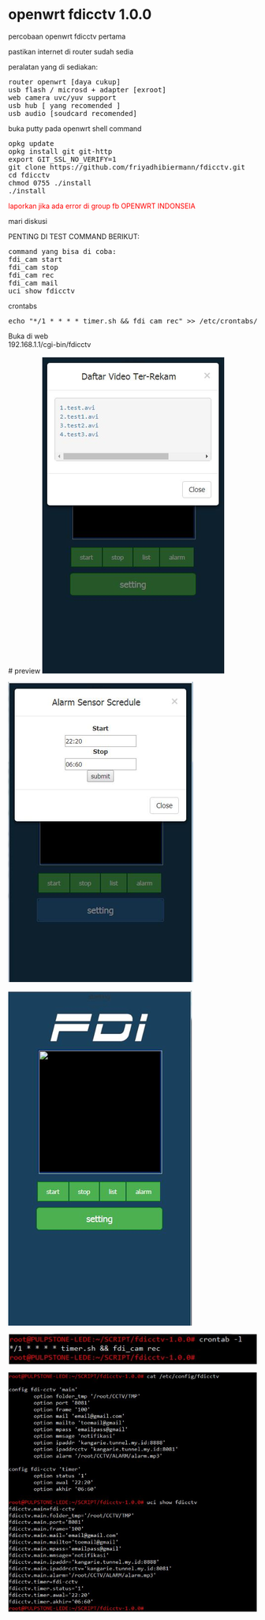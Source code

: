 # openwrt fdicctv 1.0.0
<p>percobaan openwrt fdicctv pertama</p>

<p>pastikan internet di router sudah sedia</p>
<p>peralatan yang di sediakan:</p>
<pre>
router openwrt [daya cukup]
usb flash / microsd + adapter [exroot]
web camera uvc/yuv support
usb hub [ yang recomended ]
usb audio [soudcard recomended]
</pre>

<p>buka putty pada openwrt shell command</p>
<pre>
opkg update
opkg install git git-http
export GIT_SSL_NO_VERIFY=1
git clone https://github.com/friyadhibiermann/fdicctv.git
cd fdicctv
chmod 0755 ./install
./install
</pre>

<p style="color:red;">laporkan jika ada error di group fb OPENWRT INDONSEIA</p>
<p>mari diskusi</p>
<p>PENTING DI TEST COMMAND BERIKUT:</p>
<pre>
command yang bisa di coba: 
fdi_cam start
fdi_cam stop
fdi_cam rec
fdi_cam mail
uci show fdicctv
</pre>
<p>crontabs</p>
<pre>
echo "*/1 * * * * timer.sh && fdi_cam rec" >> /etc/crontabs/root
</pre>
Buka di web<br>
<a>192.168.1.1/cgi-bin/fdicctv</a><br><br>
# preview
<img src="list.JPG"></p>
<img src="setting.JPG"></p>
<img src="view.JPG"></p>
<img src="cron.JPG"></p>
<img src="config.JPG"></p>
